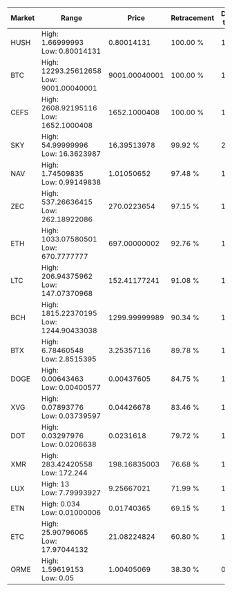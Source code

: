 | Market | Range | Price| Retracement | Doubles to 50% |
| --- | --- | --- | --- | --- |
| HUSH | High: 1.66999993<br />Low: 0.80014131 | 0.80014131 | 100.00 % | 1.54 |
| BTC | High: 12293.25612658<br />Low: 9001.00040001 | 9001.00040001 | 100.00 % | 1.18 |
| CEFS | High: 2608.92195116<br />Low: 1652.1000408 | 1652.1000408 | 100.00 % | 1.29 |
| SKY | High: 54.99999996<br />Low: 16.3623987 | 16.39513978 | 99.92 % | 2.18 |
| NAV | High: 1.74509835<br />Low: 0.99149838 | 1.01050652 | 97.48 % | 1.35 |
| ZEC | High: 537.26636415<br />Low: 262.18922086 | 270.0223654 | 97.15 % | 1.48 |
| ETH | High: 1033.07580501<br />Low: 670.7777777 | 697.00000002 | 92.76 % | 1.22 |
| LTC | High: 206.94375962<br />Low: 147.07370968 | 152.41177241 | 91.08 % | 1.16 |
| BCH | High: 1815.22370195<br />Low: 1244.90433038 | 1299.99999989 | 90.34 % | 1.18 |
| BTX | High: 6.78460548<br />Low: 2.8515395 | 3.25357116 | 89.78 % | 1.48 |
| DOGE | High: 0.00643463<br />Low: 0.00400577 | 0.00437605 | 84.75 % | 1.19 |
| XVG | High: 0.07893776<br />Low: 0.03739597 | 0.04426678 | 83.46 % | 1.31 |
| DOT | High: 0.03297976<br />Low: 0.0206638 | 0.0231618 | 79.72 % | 1.16 |
| XMR | High: 283.42420558<br />Low: 172.244 | 198.16835003 | 76.68 % | 1.15 |
| LUX | High: 13<br />Low: 7.79993927 | 9.25667021 | 71.99 % | 1.12 |
| ETN | High: 0.034<br />Low: 0.01000006 | 0.01740365 | 69.15 % | 1.26 |
| ETC | High: 25.90796065<br />Low: 17.97044132 | 21.08224824 | 60.80 % | 1.04 |
| ORME | High: 1.59619153<br />Low: 0.05 | 1.00405069 | 38.30 % | 0.00 |
